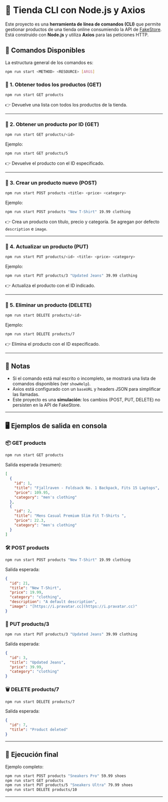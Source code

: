 # 🛒 Tienda CLI con Node.js y Axios

Este proyecto es una **herramienta de línea de comandos (CLI)** que permite gestionar productos de una tienda online consumiendo la API de [FakeStore](https://fakestoreapi.com/). Está construido con **Node.js** y utiliza **Axios** para las peticiones HTTP.

## 🚀 Comandos Disponibles

La estructura general de los comandos es:

```bash
npm run start <METHOD> <RESOURCE> [ARGS]
```

### 🔹 1. Obtener todos los productos (GET)

```bash
npm run start GET products
```

👉 Devuelve una lista con todos los productos de la tienda.

---

### 🔹 2. Obtener un producto por ID (GET)

```bash
npm run start GET products/<id>
```

Ejemplo:

```bash
npm run start GET products/5
```

👉 Devuelve el producto con el ID especificado.

---

### 🔹 3. Crear un producto nuevo (POST)

```bash
npm run start POST products <title> <price> <category>
```

Ejemplo:

```bash
npm run start POST products "New T-Shirt" 19.99 clothing
```

👉 Crea un producto con título, precio y categoría. Se agregan por defecto `description` e `image`.

---

### 🔹 4. Actualizar un producto (PUT)

```bash
npm run start PUT products/<id> <title> <price> <category>
```

Ejemplo:

```bash
npm run start PUT products/3 "Updated Jeans" 39.99 clothing
```

👉 Actualiza el producto con el ID indicado.

---

### 🔹 5. Eliminar un producto (DELETE)

```bash
npm run start DELETE products/<id>
```

Ejemplo:

```bash
npm run start DELETE products/7
```

👉 Elimina el producto con el ID especificado.

---

## 📌 Notas

- Si el comando está mal escrito o incompleto, se mostrará una lista de comandos disponibles (ver `showHelp`).
- Axios está configurado con un `baseURL` y headers JSON para simplificar las llamadas.
- Este proyecto es una **simulación**: los cambios (POST, PUT, DELETE) no persisten en la API de FakeStore.

---

## 🖥️ Ejemplos de salida en consola

### 📦 GET products

```bash
npm run start GET products
```

Salida esperada (resumen):

```json
[
  {
    "id": 1,
    "title": "Fjallraven - Foldsack No. 1 Backpack, Fits 15 Laptops",
    "price": 109.95,
    "category": "men's clothing"
  },
  {
    "id": 2,
    "title": "Mens Casual Premium Slim Fit T-Shirts ",
    "price": 22.3,
    "category": "men's clothing"
  }
]
```

### 🛠 POST products

```bash
npm run start POST products "New T-Shirt" 19.99 clothing
```

Salida esperada:

```json
{
  "id": 21,
  "title": "New T-Shirt",
  "price": 19.99,
  "category": "clothing",
  "description": "A default description",
  "image": "[https://i.pravatar.cc](https://i.pravatar.cc)"
}
```

### 📝 PUT products/3

```bash
npm run start PUT products/3 "Updated Jeans" 39.99 clothing
```

Salida esperada:

```json
{
  "id": 3,
  "title": "Updated Jeans",
  "price": 39.99,
  "category": "clothing"
}
```

### 🗑 DELETE products/7

```bash
npm run start DELETE products/7
```

Salida esperada:

```json
{
  "id": 7,
  "title": "Product deleted"
}
```

---

## 🏁 Ejecución final

Ejemplo completo:

```bash
npm run start POST products "Sneakers Pro" 59.99 shoes
npm run start GET products
npm run start PUT products/5 "Sneakers Ultra" 79.99 shoes
npm run start DELETE products/10
```

---

<!-- ## Utilización de `axios` y Diseño Limpio

💡 **Usar `axios` con una estructura de _Controller-Service_ limpia hace que el código sea más legible y profesional.**

## 📌 Ventajas de `axios` sobre `fetch`

1.  **JSON automático** → no necesitas llamar a `.json()`, axios lo hace por vos.
2.  **Errores claros** → `axios` lanza excepciones automáticamente para códigos HTTP no exitosos (`404`, `500`, etc.), lo que nos permite usar un bloque `try...catch` centralizado.
3.  **Configuración fácil** → podés definir una instancia base (`baseURL`, headers por defecto, timeouts).
4.  **Más extendido en proyectos reales** → la mayoría de APIs en el mundo real se consumen con `axios`.

--- -->

<!-- ## 📌 Estructura Refactorizada con `axios`

La refactorización clave del proyecto fue **separar la lógica de _input_ del usuario (Controller) de la lógica de red (Service)**.

### **1. Configuración de la Instancia Global**

```js
import axios from "axios";

const api = axios.create({
  baseURL: "[https://fakestoreapi.com](https://fakestoreapi.com)",
  headers: { "Content-Type": "application/json" },
  timeout: 5000,
});
```

### **2. Función de Servicio (Limpia)**

La función solo recibe el objeto de datos listo y llama a la API.

```js
// La función solo recibe el objeto de datos limpio (productData)
const createProduct = async (productData) => {
  console.log("🛠 Creating a new product..."); // Añadimos datos por defecto

  const newProduct = {
    ...productData,
    description: "A default description",
    image: "[https://i.pravatar.cc](https://i.pravatar.cc)",
  };

  const { data } = await api.post("/products", newProduct);
  console.log("✅ Product Created Successfully (simulation):");
  console.log(data);
};
```

### **3. Lógica de Control (Manejo de la Terminal)**

El `main` _Controller_ se encarga de validar y preparar los datos de la terminal.

```js
// Extracto del Controller (main) para el caso POST
case "POST":
  // Validamos si tenemos los 3 argumentos del CLI
  if (payloadArgs.length !== 3) {
    return showHelp("❌ Error: POST requiere <title>, <price> y <category>.");
  }
  const [titlePost, pricePost, categoryPost] = payloadArgs;

  // Preparamos el objeto y hacemos el casting de tipos
  await createProduct({
      title: titlePost,
      price: parseFloat(pricePost),
      category: categoryPost
  });
  break;
// ... otros métodos
``` -->
